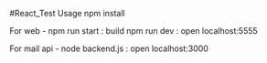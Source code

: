 #React_Test
Usage
npm install

For web -
npm run start : build
npm run dev : open localhost:5555

For mail api -
node backend.js : open localhost:3000
